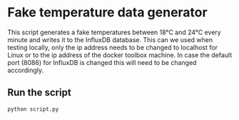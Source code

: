 # Fake temperature data generator

This script generates a fake temperatures between 18°C and 24°C every minute and writes it to the InfluxDB database. This can we used when testing locally, only the ip address needs to be changed to localhost for Linux or to the ip address of the docker toolbox machine.
In case the default port (8086) for InfluxDB is changed this will need to be changed accordingly.

## Run the script

```
python script.py
```
